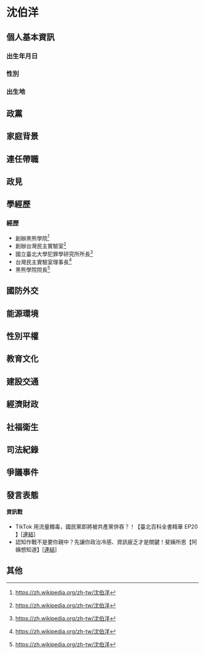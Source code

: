 # 沈伯洋

## 個人基本資訊

### 出生年月日

### 性別

### 出生地

## 政黨

## 家庭背景

## 連任帶職

## 政見

## 學經歷

### 經歷

- 創辦黑熊學院[^1]
- 創辦台灣民主實驗室[^1]
- 國立臺北大學犯罪學研究所所長[^1]
- 台灣民主實驗室理事長[^1]
- 黑熊學院院長[^1]

[^1]: https://zh.wikipedia.org/zh-tw/沈伯洋

## 國防外交

## 能源環境

## 性別平權

## 教育文化

## 建設交通

## 經濟財政

## 社福衛生

## 司法紀錄

## 爭議事件

## 發言表態

#### 資訊戰
- TikTok 用流量餵毒，國民黨即將被共產黨併吞？！【臺北百科全書精華 EP20 】[[連結]](https://www.youtube.com/watch?v=0LjS2AIqbv4)
- 認知作戰不是要你親中？先讓你政治冷感、資訊疲乏才是關鍵！斐姨所思【阿姨想知道】[[連結]](https://www.youtube.com/watch?v=OFmUeE9T6c8&list=PLOFOCb7ypnelpk8uBTcJJTwFBW0zRKJe0&index=84)

## 其他
